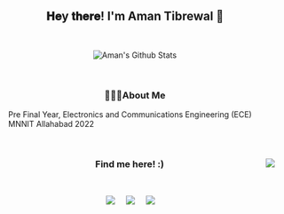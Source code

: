 <h2 align='center'> 𝐇𝐞y 𝐭𝐡𝐞𝐫𝐞!  I'm Aman Tibrewal 👋 </h2>
<br>
<p align='center'>
  <img align="center" src="https://github-readme-stats.vercel.app/api?username=amantibrewal310&&show_icons=true&title_color=fff&icon_color=79ff97&text_color=efefef&bg_color=24292e" alt="Aman's Github Stats">
</p>
<br>
<h3 align="center"> 🙋🏽‍♂️About Me </h3>
<p align="center"> <samp> 
  <ol>
  Pre Final Year,  Electronics and Communications Engineering (ECE) MNNIT Allahabad 2022
  <!-- <li>Web Developer Enthusiast</li> -->
  </ol>
  </samp>
</p><br>

<h3  align='center'> Find me here! :) <img align="right" src="https://visitor-badge.laobi.icu/badge?page_id=amantibrewal310.amantibrewal310" /></h3><br>

<p align='center'>
  <a href="https://github.com/amantibrewal310"><img src="https://img.shields.io/badge/github-black.svg?&style=for-the-badge&logo=github&logoColor=white" /></a>&nbsp;&nbsp;&nbsp;&nbsp;  
  <a href="https://www.linkedin.com/in/amantibrewal310/"><img src="https://img.shields.io/badge/linkedin-%230077B5.svg?&style=for-the-badge&logo=linkedin&logoColor=white" /></a>&nbsp;&nbsp;&nbsp;&nbsp;
  <a href="mailto:amantibrewal310@gmail.com"><img src="https://img.shields.io/badge/gmail-%23D14836.svg?&style=for-the-badge&logo=gmail&logoColor=white" /></a>&nbsp;&nbsp;&nbsp;&nbsp;
</p>

<!--
**amantibrewal310/amantibrewal310** is a ✨ _special_ ✨ repository because its `README.md` (this file) appears on your GitHub profile.

Here are some ideas to get you started:

- 🔭 I’m currently working on ...
- 🌱 I’m currently learning ...
- 👯 I’m looking to collaborate on ...
- 🤔 I’m looking for help with ...
- 💬 Ask me about ...
- 📫 How to reach me: ...
- 😄 Pronouns: ...
- ⚡ Fun fact: ...
-->
